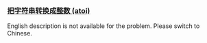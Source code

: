 ### [把字符串转换成整数 (atoi)](https://leetcode.com/problems/ba-zi-fu-chuan-zhuan-huan-cheng-zheng-shu-lcof)

English description is not available for the problem. Please switch to Chinese.